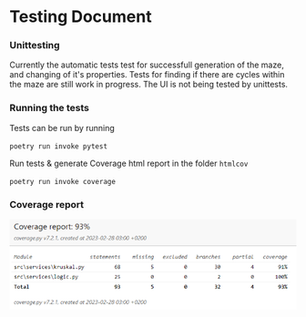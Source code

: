 # Testing Document

### Unittesting

Currently the automatic tests test for successfull generation of the maze, and changing of it's properties.
Tests for finding if there are cycles within the maze are still work in progress. The UI is not being tested by unittests.

### Running the tests

Tests can be run by running

`poetry run invoke pytest`

Run tests & generate Coverage html report in the folder `htmlcov`

`poetry run invoke coverage`

### Coverage report

![Picture of Coverage report](https://github.com/joonas-a/tiralabra/blob/main/docs/coverage.png)
